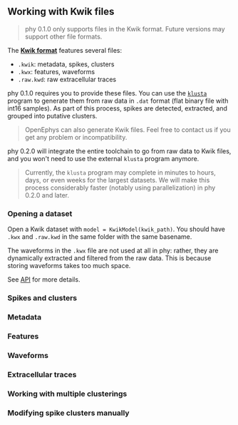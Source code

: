 ## Working with Kwik files

> phy 0.1.0 only supports files in the Kwik format. Future versions may support other file formats.

The [**Kwik format**](https://github.com/klusta-team/kwiklib/wiki/Kwik-format) features several files:

* `.kwik`: metadata, spikes, clusters
* `.kwx`: features, waveforms
* `.raw.kwd`: raw extracellular traces

phy 0.1.0 requires you to provide these files. You can use the [`klusta`](https://github.com/klusta-team/example) program to generate them from raw data in `.dat` format (flat binary file with int16 samples). As part of this process, spikes are detected, extracted, and grouped into putative clusters.

> OpenEphys can also generate Kwik files. Feel free to contact us if you get any problem or incompatibility.

phy 0.2.0 will integrate the entire toolchain to go from raw data to Kwik files, and you won't need to use the external `klusta` program anymore.

> Currently, the `klusta` program may complete in minutes to hours, days, or even weeks for the largest datasets. We will make this process considerably faster (notably using parallelization) in phy 0.2.0 and later.


### Opening a dataset

Open a Kwik dataset with `model = KwikModel(kwik_path)`. You should have `.kwx` and `.raw.kwd` in the same folder with the same basename.

The waveforms in the `.kwx` file are not used at all in phy: rather, they are dynamically extracted and filtered from the raw data. This is because storing waveforms takes too much space.

See [API](https://github.com/kwikteam/phy-doc/blob/master/api.md#phyiokwikmodel) for more details.

### Spikes and clusters


### Metadata


### Features


### Waveforms


### Extracellular traces


### Working with multiple clusterings


### Modifying spike clusters manually



